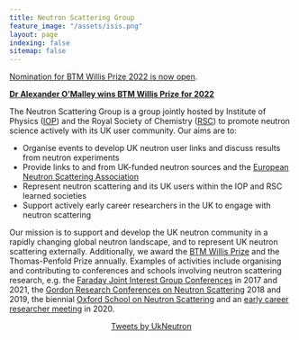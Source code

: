 ```yaml
---
title: Neutron Scattering Group
feature_image: "/assets/isis.png"
layout: page
indexing: false
sitemap: false
---
```


[Nomination for BTM Willis Prize 2022 is now open](https://ukneutron.org/general/2022/02/15/btm-willis-nom/).

[**Dr Alexander O’Malley wins BTM Willis Prize for 2022**](https://www.isis.stfc.ac.uk/Pages/WillisPrize2022.aspx)

The Neutron Scattering Group is a group jointly hosted by Institute of Physics ([IOP](https://www.iop.org/physics-community/special-interest-groups/neutron-scattering-group)) and the Royal Society of Chemistry ([RSC](https://www.rsc.org/membership-and-community/connect-with-others/through-interests/interest-groups/neutron-scattering/)) to promote neutron science actively with its UK user community.
Our aims are to:
 
- Organise events to develop UK neutron user links and discuss results from neutron experiments
- Provide links to and from UK-funded neutron sources and the [European Neutron Scattering Association](http://www.neutrons-ensa.eu)
- Represent neutron scattering and its UK users within the IOP and RSC learned societies
- Support actively early career researchers in the UK to engage with neutron scattering
 
Our mission is to support and develop the UK neutron community in a rapidly changing global neutron landscape, and to represent UK neutron scattering externally.
Additionally, we award the [BTM Willis Prize](./willis) and the Thomas-Penfold Prize annually. 
Examples of activities include organising and contributing to conferences and schools involving neutron scattering research, e.g. the [Faraday Joint Interest Group Conferences](https://warwick.ac.uk/fac/sci/chemistry/news/events/faraday2017/) in 2017 and 2021, the [Gordon Research Conferences on Neutron Scattering](https://www.grc.org/neutron-scattering-conference/) 2018 and 2019, the biennial [Oxford School on Neutron Scattering](https://www.oxfordneutronschool.org/) and an [early career researcher meeting](https://ukneutron.org/early_career/) in 2020.

<center><a class="twitter-timeline" data-width="350" data-height="500" data-theme="light" href="https://twitter.com/UkNeutron?ref_src=twsrc%5Etfw">Tweets by UkNeutron</a> <script async src="https://platform.twitter.com/widgets.js" charset="utf-8"></script></center>
